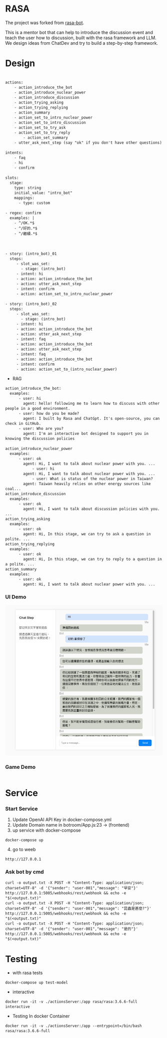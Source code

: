 # RASA
The project was forked from [rasa-bot](https://github.com/Chunshan-Theta/Mentor-MBTI).

This is a mentor bot that can help to introduce the discussion event and teach the user how to discussion, built with the rasa framework and LLM. 
We design ideas from ChatDev and try to build a step-by-step framework. 

# Design

```

actions:
    - action_introduce_the_bot
    - action_introduce_nuclear_power
    - action_introduce_discussion
    - action_trying_asking
    - action_trying_replying
    - action_summary
    - action_set_to_intro_nuclear_power
    - action_set_to_intro_discussion
    - action_set_to_try_ask
    - action_set_to_try_reply
		- action_set_summary
    - utter_ask_next_step (say "ok" if you don't have other questions)

intents:
    - faq
    - hi
    - confirm

slots:
  stage:
    type: string
    initial_value: "intro_bot"
    mappings:
      - type: custom

- regex: confirm
  examples: |
    - ^/OK.*$
    - ^/好的.*$
    - ^/繼續.*$



- story: (intro_bot)_01
  steps:
     - slot_was_set:
       - stage: (intro_bot)
     - intent: hi
     - action: action_introduce_the_bot
     - action: utter_ask_next_step
     - intent: confirm
     - action: action_set_to_intro_nuclear_power

- story: (intro_bot)_02
  steps:
     - slot_was_set:
       - stage: (intro_bot)
     - intent: hi
     - action: action_introduce_the_bot
     - action: utter_ask_next_step
     - intent: faq
     - action: action_introduce_the_bot
     - action: utter_ask_next_step
     - intent: faq
     - action: action_introduce_the_bot
     - intent: confirm
     - action: action_set_to_(intro_nuclear_power)
```

- RAG

```
action_introduce_the_bot:
  examples:
      - user: hi
        agent: hello! following me to learn how to discuss with other people in a good environment.
      - user: how do you be made?
        agent: I built by Rasa and ChatGpt. It's open-source, you can check in GitHub.
      - user: Who are you?
        agent: I'm an interactive bot designed to support you in knowing the discussion policies

action_introduce_nuclear_power
  examples:
      - user: ok
        agent: Hi, I want to talk about nuclear power with you. ... 
			- user: hi
        agent: Hi, I want to talk about nuclear power with you. ... 
			- user: What is status of the nuclear power in Taiwan?
        agent: Taiwan heavily relies on other energy sources like coal... 
action_introduce_discussion
  examples:
      - user: ok
        agent: Hi, I want to talk about discussion policies with you. ... 
action_trying_asking
  examples:
      - user: ok
        agent: Hi, In this stage, we can try to ask a question in polite. ... 
action_trying_replying
  examples:
      - user: ok
        agent: Hi, In this stage, we can try to reply to a question in a polite. ... 
action_summary
  examples:
      - user: ok
        agent: Hi, I want to talk about nuclear power with you. ... 
```

### UI Demo

![img](./doc/chatroom_01.png)


### Game Demo

```
```

# Service

### Start Service
1. Update OpenAI API Key in docker-compose.yml
2. Update Domain name in botroom/App.js:23 -> (frontend)
3. up service with docker-compose
```
docker-compose up
```
4. go to weeb
```
http://127.0.0.1
```

### Ask bot by cmd
```
curl -o output.txt -X POST -H "Content-Type: application/json; charset=UTF-8" -d '{"sender": "user-001","message": "早安"}'  http://127.0.0.1:5005/webhooks/rest/webhook && echo -e "$(<output.txt)"
curl -o output.txt -X POST -H "Content-Type: application/json; charset=UTF-8" -d '{"sender": "user-001","message": "昆蟲是甚麼?"}'  http://127.0.0.1:5005/webhooks/rest/webhook && echo -e "$(<output.txt)"
curl -o output.txt -X POST -H "Content-Type: application/json; charset=UTF-8" -d '{"sender": "user-001","message": "是的"}'  http://127.0.0.1:5005/webhooks/rest/webhook && echo -e "$(<output.txt)"
```


# Testing
- with rasa tests
```
docker-compose up test-model
```

- interactive
```
docker run -it -v ./actionsServer:/app rasa/rasa:3.6.6-full interactive
```

- Testing In docker Container
```
docker run -it -v ./actionsServer:/app --entrypoint=/bin/bash rasa/rasa:3.6.6-full
```

